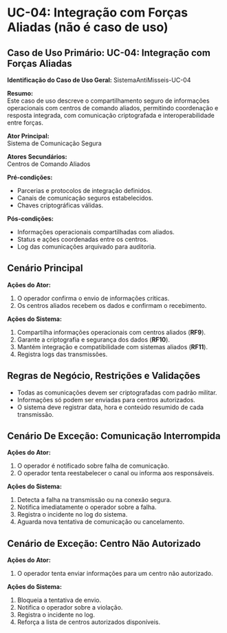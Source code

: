 # UC-04: Integração com Forças Aliadas (não é caso de uso)

## Caso de Uso Primário: UC-04: Integração com Forças Aliadas

**Identificação do Caso de Uso Geral:** SistemaAntiMisseis-UC-04

**Resumo:**  
Este caso de uso descreve o compartilhamento seguro de informações operacionais com centros de comando aliados, permitindo coordenação e resposta integrada, com comunicação criptografada e interoperabilidade entre forças.

**Ator Principal:**  
Sistema de Comunicação Segura

**Atores Secundários:**  
Centros de Comando Aliados

**Pré-condições:**  
- Parcerias e protocolos de integração definidos.  
- Canais de comunicação seguros estabelecidos.  
- Chaves criptográficas válidas.

**Pós-condições:**  
- Informações operacionais compartilhadas com aliados.  
- Status e ações coordenadas entre os centros.  
- Log das comunicações arquivado para auditoria.

## Cenário Principal

**Ações do Ator:**  
1. O operador confirma o envio de informações críticas.  
2. Os centros aliados recebem os dados e confirmam o recebimento.

**Ações do Sistema:**  
1. Compartilha informações operacionais com centros aliados (**RF9**).  
2. Garante a criptografia e segurança dos dados (**RF10**).  
3. Mantém integração e compatibilidade com sistemas aliados (**RF11**).  
4. Registra logs das transmissões.

## Regras de Negócio, Restrições e Validações

- Todas as comunicações devem ser criptografadas com padrão militar.  
- Informações só podem ser enviadas para centros autorizados.  
- O sistema deve registrar data, hora e conteúdo resumido de cada transmissão.

## Cenário De Exceção: Comunicação Interrompida

**Ações do Ator:**  
1. O operador é notificado sobre falha de comunicação.  
2. O operador tenta reestabelecer o canal ou informa aos responsáveis.

**Ações do Sistema:**  
1. Detecta a falha na transmissão ou na conexão segura.  
2. Notifica imediatamente o operador sobre a falha.  
3. Registra o incidente no log do sistema.  
4. Aguarda nova tentativa de comunicação ou cancelamento.

## Cenário de Exceção: Centro Não Autorizado

**Ações do Ator:**  
1. O operador tenta enviar informações para um centro não autorizado.

**Ações do Sistema:**  
1. Bloqueia a tentativa de envio.  
2. Notifica o operador sobre a violação.  
3. Registra o incidente no log.  
4. Reforça a lista de centros autorizados disponíveis.
